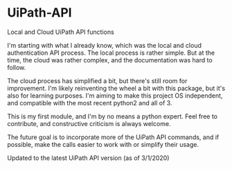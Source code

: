 # UiPath-API

Local and Cloud UiPath API functions

I'm starting with what I already know, which was the local and cloud authentication API process.
The local process is rather simple.
But at the time, the cloud was rather complex, and the documentation was hard to follow.

The cloud process has simplified a bit, but there's still room for improvement.
I'm likely reinventing the wheel a bit with this package, but it's also for learning purposes. 
I'm aiming to make this project OS independent, and compatible with the most recent 
python2 and all of 3.

This is my first module, and I'm by no means a python expert. 
Feel free to contribute, and constructive criticism is always welcome.

The future goal is to incorporate more of the UiPath API commands, 
and if possible, make the calls easier to work with or simplify their usage.

 

Updated to the latest UiPath API version (as of 3/1/2020)